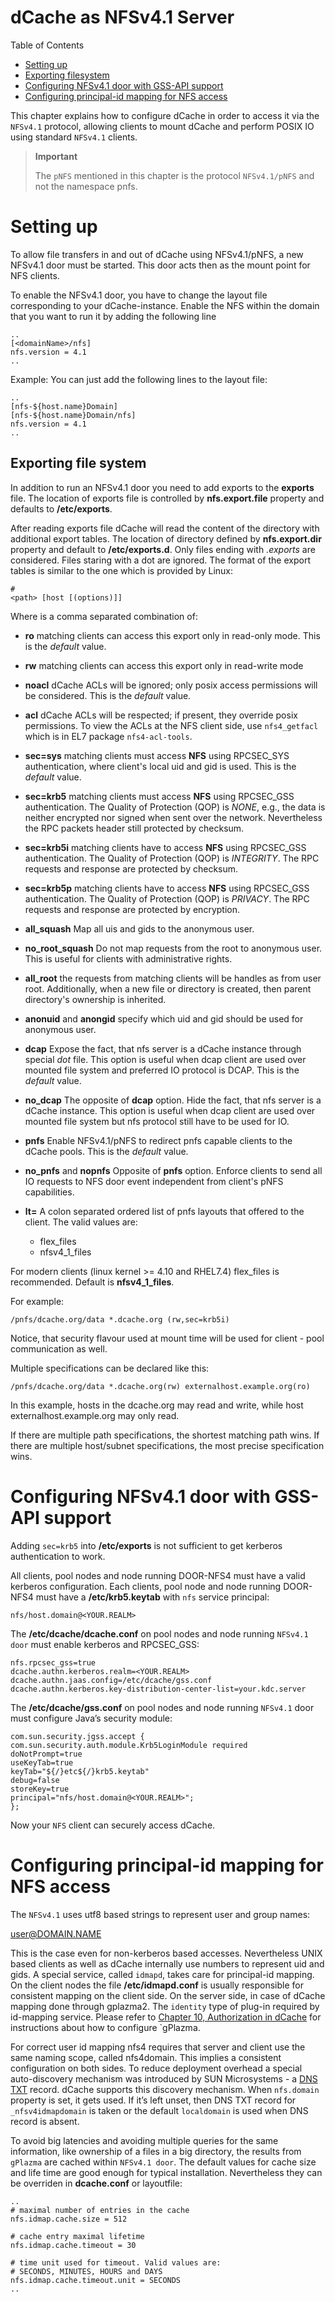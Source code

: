 dCache as NFSv4.1 Server
====================================

Table of Contents

- [Setting up](#setting-up)
- [Exporting filesystem](#exporting-filesystem)
- [Configuring NFSv4.1 door with GSS-API support](#configuring-nfsv4.1-door-with-gss-api-support)
- [Configuring principal-id mapping for NFS access](#configuring-principal-id-mapping-for-nfs-access)

This chapter explains how to configure dCache in order to access it via the `NFSv4.1` protocol, allowing clients to mount dCache and perform POSIX IO using standard `NFSv4.1` clients.

> **Important**
>
> The `pNFS` mentioned in this chapter is the protocol `NFSv4.1/pNFS` and not the namespace pnfs.

Setting up
==========

To allow file transfers in and out of dCache using NFSv4.1/pNFS, a new NFSv4.1 door must be started. This door acts then as the mount point for NFS clients.

To enable the NFSv4.1 door, you have to change the layout file corresponding to your dCache-instance. Enable the NFS within the domain that you want to run it by adding the following line

    ..
    [<domainName>/nfs]
    nfs.version = 4.1
    ..

Example:
You can just add the following lines to the layout file:

    ..
    [nfs-${host.name}Domain]
    [nfs-${host.name}Domain/nfs]
    nfs.version = 4.1
    ..

Exporting file system
---------------------

In addition to run an NFSv4.1 door you need to add exports to the **exports** file. The location of exports file is controlled by **nfs.export.file** property and defaults to **/etc/exports**.

After reading exports file dCache will read the content of the directory with additional export tables. The location of directory defined by **nfs.export.dir** property and default to **/etc/exports.d**. Only files ending with *.exports* are considered. Files staring with a dot are ignored. The format of the export tables is similar to the one which is provided by Linux:

    #
    <path> [host [(options)]]

Where <options> is a comma separated combination of:

- **ro**
matching clients can access this export only in read-only mode. This is the *default* value.

- **rw**
matching clients can access this export only in read-write mode

- **noacl**
dCache ACLs will be ignored; only posix access permissions will be considered. This is the *default* value.

- **acl**
dCache ACLs will be respected; if present, they override posix permissions. To view the ACLs at the NFS client side, use `nfs4_getfacl` which is in EL7 package `nfs4-acl-tools`.

- **sec=sys**
matching clients must access **NFS** using RPCSEC_SYS authentication, where client's local uid and gid is used. This is the *default* value.

- **sec=krb5**
matching clients must access **NFS** using RPCSEC_GSS authentication. The Quality of Protection (QOP) is *NONE*, e.g., the data is neither encrypted nor signed when sent over the network. Nevertheless the RPC packets header still protected by checksum.

- **sec=krb5i**
matching clients have to access **NFS** using RPCSEC_GSS authentication. The Quality of Protection (QOP) is *INTEGRITY*. The RPC requests and response are protected by checksum.

- **sec=krb5p**
matching clients have to access **NFS** using RPCSEC_GSS authentication. The Quality of Protection (QOP) is *PRIVACY*. The RPC requests and response are protected by encryption.

- **all_squash**
Map all uis and gids to the anonymous user.

- **no_root_squash**
Do not map requests from the root to anonymous user. This is useful for clients with administrative rights.

- **all_root**
the requests from matching clients will be handles as from user root. Additionally, when a new file or directory is created, then parent directory's ownership is inherited.

- **anonuid** and **anongid** specify which uid and gid should be used for  anonymous user.

- **dcap**
Expose the fact, that nfs server is a dCache instance through special *dot* file. This option is useful when dcap client are used over mounted file system and preferred IO protocol is DCAP. This is the *default* value.

- **no_dcap**
The opposite of **dcap** option. Hide the fact, that nfs server is a dCache instance. This option is useful when dcap client are used over mounted file system but nfs protocol still have to be used for IO.

- **pnfs**
Enable NFSv4.1/pNFS to redirect pnfs capable clients to the dCache pools. This is the *default* value.

- **no_pnfs** and **nopnfs**
Opposite of **pnfs** option. Enforce clients to send all IO requests to NFS door event independent from client's pNFS capabilities.

- **lt=**
A colon separated ordered list of pnfs layouts that offered to the client. The valid values are:

   - flex_files
   - nfsv4_1_files

For modern clients (linux kernel >= 4.10 and RHEL7.4) flex_files is recommended. Default is **nfsv4_1_files**.

For example:

    /pnfs/dcache.org/data *.dcache.org (rw,sec=krb5i)

Notice, that security flavour used at mount time will be used for client - pool communication as well.

Multiple specifications can be declared like this:

    /pnfs/dcache.org/data *.dcache.org(rw) externalhost.example.org(ro)

In this example, hosts in the dcache.org may read and write, while host externalhost.example.org may only read.

If there are multiple path specifications, the shortest matching path wins. If there are multiple host/subnet specifications, the most precise specification wins.

Configuring NFSv4.1 door with GSS-API support
=============================================

Adding `sec=krb5` into **/etc/exports** is not sufficient to get kerberos authentication to work.

All clients, pool nodes and node running DOOR-NFS4 must have a valid kerberos configuration. Each clients, pool node and node running DOOR-NFS4 must have a **/etc/krb5.keytab** with `nfs` service principal:

    nfs/host.domain@<YOUR.REALM>

The **/etc/dcache/dcache.conf** on pool nodes and node running `NFSv4.1 door` must enable kerberos and RPCSEC_GSS:

    nfs.rpcsec_gss=true
    dcache.authn.kerberos.realm=<YOUR.REALM>
    dcache.authn.jaas.config=/etc/dcache/gss.conf
    dcache.authn.kerberos.key-distribution-center-list=your.kdc.server

The **/etc/dcache/gss.conf** on pool nodes and node running `NFSv4.1` door must configure Java’s security module:

    com.sun.security.jgss.accept {
    com.sun.security.auth.module.Krb5LoginModule required
    doNotPrompt=true
    useKeyTab=true
    keyTab="${/}etc${/}krb5.keytab"
    debug=false
    storeKey=true
    principal="nfs/host.domain@<YOUR.REALM>";
    };

Now your `NFS` client can securely access dCache.

Configuring principal-id mapping for NFS access
===============================================

The `NFSv4.1` uses utf8 based strings to represent user and group names:

   user@DOMAIN.NAME

This is the case even for non-kerberos based accesses. Nevertheless UNIX based clients as well as dCache internally use numbers to represent uid and gids. A special service, called `idmapd`, takes care for principal-id mapping. On the client nodes the file **/etc/idmapd.conf** is usually responsible for consistent mapping on the client side. On the server side, in case of dCache mapping done through gplazma2. The `identity` type of plug-in required by id-mapping service. Please refer to [Chapter 10, Authorization in dCache](config-gplazma.md) for instructions about how to configure `gPlazma.

For correct user id mapping nfs4 requires that server and client use the same naming scope, called nfs4domain. This implies a consistent configuration on both sides. To reduce deployment overhead a special auto-discovery mechanism was introduced by SUN Microsystems - a [DNS TXT](http://docs.oracle.com/cd/E19253-01/816-4555/epubp/index.html) record. dCache supports this discovery mechanism. When `nfs.domain` property is set, it gets used. If it’s left unset, then DNS TXT record for `_nfsv4idmapdomain` is taken or the default `localdomain` is used when DNS record is absent.

To avoid big latencies and avoiding multiple queries for the same information, like ownership of a files in a big directory, the results from `gPlazma` are cached within `NFSv4.1 door`. The default values for cache size and life time are good enough for typical installation. Nevertheless they can be overriden in **dcache.conf** or layoutfile:

    ..
    # maximal number of entries in the cache
    nfs.idmap.cache.size = 512

    # cache entry maximal lifetime
    nfs.idmap.cache.timeout = 30

    # time unit used for timeout. Valid values are:
    # SECONDS, MINUTES, HOURS and DAYS
    nfs.idmap.cache.timeout.unit = SECONDS
    ..

